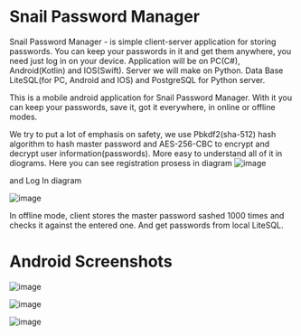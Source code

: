 # Snail Password Manager
Snail Password Manager - is simple client-server application for storing passwords. You can keep your passwords in it and get them anywhere, you need just log in on your device.
Application will be on PC(C#), Android(Kotlin) and IOS(Swift). 
Server we will make on Python.
Data Base LiteSQL(for PC, Android and IOS) and PostgreSQL for Python server.

This is a mobile android application for Snail Password Manager. With it you can keep your passwords, save it, got it everywhere, in online or offline modes.

We try to put a lot of emphasis on safety, we use Pbkdf2(sha-512) hash algorithm to hash master password and AES-256-CBC to encrypt and decrypt user information(passwords). More easy to understand all of it in diograms.
Here you can see registration prosess in diagram
![image](https://user-images.githubusercontent.com/90569114/192116325-c6516aa0-c4ce-41b4-a719-51fd25d65ee6.png)

and Log In diagram

![image](https://user-images.githubusercontent.com/90569114/192116336-02526e3d-6a13-445b-8ea8-5ba136aad78a.png)

In offline mode, client stores the master password sashed 1000 times and checks it against the entered one. And get passwords from local LiteSQL.


# Android Screenshots
![image](https://user-images.githubusercontent.com/90569114/192387721-c53e50b8-1c83-43aa-a37e-35c331767812.png)

![image](https://user-images.githubusercontent.com/90569114/192387795-95bda620-a0fa-4bf7-93fd-e1093ccdac68.png)

![image](https://user-images.githubusercontent.com/90569114/192387867-bdea0a9c-5d48-454a-8a20-1cf4c65d4890.png)
